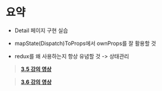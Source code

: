 # 요약

- Detail 페이지 구현 실습

- mapState(Dispatch)ToProps에서 ownProps를 잘 활용할 것

- redux를 왜 사용하는지 항상 유념할 것 -> 상태관리

> **[3.5 강의 영상](https://youtu.be/H2JGfDhjJjs)**

> **[3.6 강의 영상](https://youtu.be/bmAHbt1EoW0)**